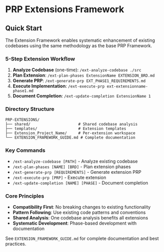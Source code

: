 # PRP Extensions Framework

## Quick Start

The Extension Framework enables systematic enhancement of existing codebases using the same methodology as the base PRP Framework.

### 5-Step Extension Workflow

1. **Analyze Codebase** (one-time): `/ext-analyze-codebase ./src`
2. **Plan Extension**: `/ext-plan-phases ExtensionName EXTENSION_BRD.md`
3. **Generate PRP**: `/ext-generate-prp EXT_PHASE1_REQUIREMENTS.md`
4. **Execute Implementation**: `/ext-execute-prp ext-extensionname-phase1.md`
5. **Document Completion**: `/ext-update-completion ExtensionName 1`

### Directory Structure

```
PRP-EXTENSIONS/
├── shared/                     # Shared codebase analysis
├── templates/                  # Extension templates
├── Extension_Project_Name/     # Per-extension workspace
└── EXTENSION_FRAMEWORK_GUIDE.md # Complete documentation
```

### Key Commands

- `/ext-analyze-codebase [PATH]` - Analyze existing codebase
- `/ext-plan-phases [NAME] [BRD]` - Plan extension phases  
- `/ext-generate-prp [REQUIREMENTS]` - Generate extension PRP
- `/ext-execute-prp [PRP]` - Execute extension
- `/ext-update-completion [NAME] [PHASE]` - Document completion

### Core Principles

- **Compatibility First**: No breaking changes to existing functionality
- **Pattern Following**: Use existing code patterns and conventions
- **Shared Analysis**: One codebase analysis benefits all extensions
- **Systematic Development**: Phase-based development with documentation

See `EXTENSION_FRAMEWORK_GUIDE.md` for complete documentation and best practices.